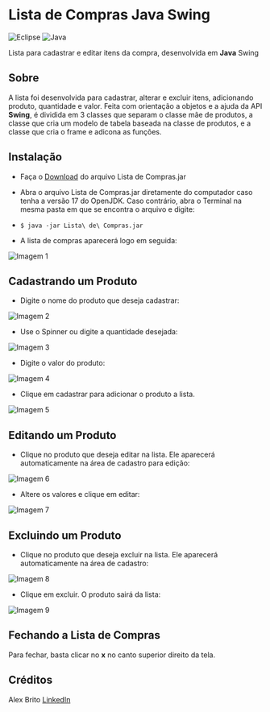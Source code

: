 # Lista de Compras Java Swing

![Eclipse](https://img.shields.io/badge/Eclipse-FE7A16.svg?style=for-the-badge&logo=Eclipse&logoColor=white) ![Java](https://camo.githubusercontent.com/6cbecd63a9a8f83ee186885c446938820ffa8304942a284ee6e1e2acb2bfd822/68747470733a2f2f696d672e736869656c64732e696f2f62616467652f6a6176612d2532334544384230302e7376673f7374796c653d666f722d7468652d6261646765266c6f676f3d6a617661266c6f676f436f6c6f723d7768697465) 

Lista para cadastrar e editar itens da compra, desenvolvida em **Java** Swing


## Sobre

A lista foi desenvolvida para cadastrar, alterar e excluir itens, adicionando produto, quantidade e valor. Feita com orientação a objetos e a ajuda da API **Swing**, é dividida em 3 classes que separam o classe mãe de produtos, a classe que cria um modelo de tabela baseada na classe de produtos, e a classe que cria o frame e adicona as funções. 

## Instalação

 - Faça o [Download](https://drive.google.com/file/d/1qn4WOyKLnXGvwE16pxAypQSYSO8Wjuy5/view?usp=share_link) do arquivo Lista de Compras.jar

 - Abra o arquivo Lista de Compras.jar diretamente do computador caso tenha a versão 17 do OpenJDK. Caso contrário, abra o Terminal na mesma pasta em que se encontra o arquivo e digite:
 - `$ java -jar Lista\ de\ Compras.jar`
 
 - A lista de compras aparecerá logo em seguida:  
  
 ![Imagem 1](https://github.com/Alex-Brito-91/imagens/blob/master/lista_de_compras/listadecompras1.png)

## Cadastrando um Produto

 - Digite o nome do produto que deseja cadastrar:  
 
 ![Imagem 2](https://github.com/Alex-Brito-91/imagens/blob/master/lista_de_compras/produto.png)

 - Use o Spinner ou digite a quantidade desejada:  
 
 ![Imagem 3](https://github.com/Alex-Brito-91/imagens/blob/master/lista_de_compras/quant.png)
 
 - Digite o valor do produto:  
 
 ![Imagem 4](https://github.com/Alex-Brito-91/imagens/blob/master/lista_de_compras/valor.png)
 
 
 - Clique em cadastrar para adicionar o produto a lista.  
 
 ![Imagem 5](https://github.com/Alex-Brito-91/imagens/blob/master/lista_de_compras/listadecompras2.png)

## Editando um Produto

 - Clique no produto que deseja editar na lista. Ele aparecerá automaticamente na área de cadastro para edição:  
 
 ![Imagem 6](https://github.com/Alex-Brito-91/imagens/blob/master/lista_de_compras/listadecompras3.png)

 - Altere os valores e clique em editar:  
 
 ![Imagem 7](https://github.com/Alex-Brito-91/imagens/blob/master/lista_de_compras/listadecompras4.png)
 
## Excluindo um Produto

 - Clique no produto que deseja excluir na lista. Ele aparecerá automaticamente na área de cadastro:  
 
 ![Imagem 8](https://github.com/Alex-Brito-91/imagens/blob/master/lista_de_compras/listadecompras5.png)

 - Clique em excluir. O produto sairá da lista:  
 
 ![Imagem 9](https://github.com/Alex-Brito-91/imagens/blob/master/lista_de_compras/listadecompras6.png)
 

## Fechando a Lista de Compras

Para fechar, basta clicar no **x** no canto superior direito da tela.

## Créditos

Alex Brito
[LinkedIn](https://www.linkedin.com/in/alex-brito-10/)

